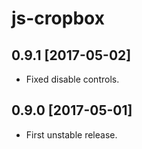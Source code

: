 js-cropbox
==========

0.9.1 [2017-05-02]
------------------

- Fixed disable controls.

0.9.0 [2017-05-01]
------------------

- First unstable release.

